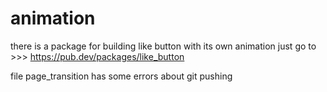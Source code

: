 # animation

there is a package for building like button with its own animation just go to >>> https://pub.dev/packages/like_button

file page_transition has some errors about git pushing
